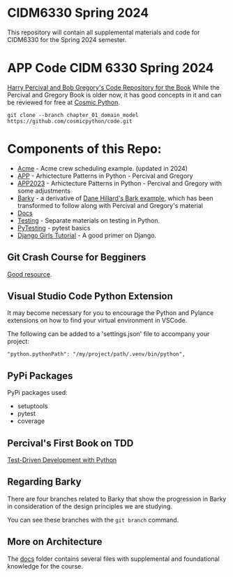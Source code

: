 # CIDM6330 Spring 2024
This repository will contain all supplemental materials and code for CIDM6330 for the Spring 2024 semester.

# APP Code CIDM 6330 Spring 2024
[Harry Percival and Bob Gregory's Code Repository for the Book](https://github.com/cosmicpython/code.git)
While the Percival and Gregory Book is older now, it has good concepts in it and can be reviewed for free at [Cosmic Python](https://www.cosmicpython.com/).

`git clone --branch chapter_01_domain_model https://github.com/cosmicpython/code.git`

# Components of this Repo:
* [Acme](acme/README.MD) - Acme crew scheduling example. (updated in 2024)
* [APP](APP/README.MD) - Arhictecture Patterns in Python - Percival and Gregory
* [APP2023](APP/README.MD) - Arhictecture Patterns in Python - Percival and Gregory with some adjustments
* [Barky](Barky/README.MD) - a derivative of [Dane Hillard's Bark example](https://github.com/daneah/practices-of-the-python-pro), which has been transformed to follow along with Percival and Gregory's material
* [Docs](docs/README.MD)
* [Testing](Testing/README.MD) - Separate materials on testing in Python.
* [PyTesting](Testing/PyTesting/README.MD) - pytest basics
* [Django Girls Tutorial](tutorials/django-girls-tutorial/) - A good primer on Django.

## Git Crash Course for Begginers
[Good resource](https://gist.github.com/brandon1024/14b5f9fcfd982658d01811ee3045ff1e).

## Visual Studio Code Python Extension
It may become necessary for you to encourage the Python and Pylance extensions on how to find your virtual environment in VSCode.

The following can be added to a 'settings.json' file to accompany your project:

`"python.pythonPath": "/my/project/path/.venv/bin/python",`

## PyPi Packages
PyPi packages used:
* setuptools
* pytest
* coverage

## Percival's First Book on TDD
[Test-Driven Development with Python](https://www.obeythetestinggoat.com/)

## Regarding Barky
There are four branches related to Barky that show the progression in Barky in consideration of the design principles we are studying.

You can see these branches with the `git branch` command.

## More on Architecture

The [docs](docs/README.MD) folder contains several files with supplemental and foundational knowledge for the course.
